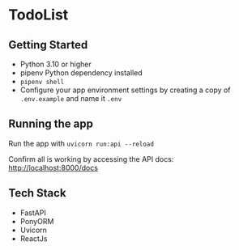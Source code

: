 # TodoList

## Getting Started

- Python 3.10 or higher
- pipenv Python dependency installed
- `pipenv shell`
- Configure your app environment settings by creating a copy of `.env.example` and name it `.env`

## Running the app

Run the app with `uvicorn run:api --reload`

Confirm all is working by accessing the API docs: [http://localhost:8000/docs](http://localhost:8000/docs)

## Tech Stack

- FastAPI
- PonyORM
- Uvicorn
- ReactJs
